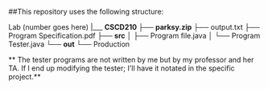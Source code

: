 ##This repository uses the following structure:



Lab (number goes here)
    |___ **CSCD210 <LabName>**
        ├── **parksy<LabName>.zip**
        ├── output.txt
        ├── Program Specification.pdf
        ├── **src**
        │   ├── Program file.java
        │   └── Program Tester.java
        └── **out**
            └── Production

**
The tester programs are not written by me but by my professor and her TA.
If I end up modifying the tester; I'll have it notated in the specific project.**
